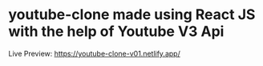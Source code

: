 # youtube-clone made using React JS with the help of Youtube V3 Api
Live Preview: https://youtube-clone-v01.netlify.app/

